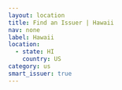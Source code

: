 ```yaml
---
layout: location
title: Find an Issuer | Hawaii
nav: none
label: Hawaii
location:
  - state: HI
    country: US
category: us
smart_issuer: true
---
```


